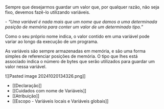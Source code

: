 Sempre que desejarmos guardar um valor que, por qualquer razão, não seja fixo, devemos fazê-lo utilizando variáveis.

_- “Uma variável é nada mais que um nome que damos a uma determinada posição de memória para conter um valor de um determinado tipo.”_

Como o seu próprio nome indica, o valor contido em uma variável pode variar ao longo da execução de um programa.

As variáveis são sempre armazenadas em memória, e são uma forma simples de referenciar posições de memória. O tipo que lhes está associado indica o número de bytes que serão utilizados para guardar um valor nessa variável.

![[Pasted image 20241020134326.png]]

- [[Declaração]]
- [[Cuidados com nome de Variáveis]]
- [[Atribuição]]
- [[Escopo - Variáveis locais e Variáveis globais]]